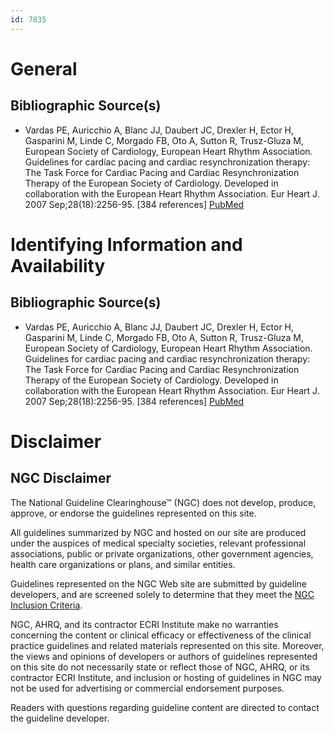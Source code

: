 ```yaml
---
id: 7835
---
```


# General

## Bibliographic Source(s)

- Vardas PE, Auricchio A, Blanc JJ, Daubert JC, Drexler H, Ector H, Gasparini M, Linde C, Morgado FB, Oto A, Sutton R, Trusz-Gluza M, European Society of Cardiology, European Heart Rhythm Association. Guidelines for cardiac pacing and cardiac resynchronization therapy: The Task Force for Cardiac Pacing and Cardiac Resynchronization Therapy of the European Society of Cardiology. Developed in collaboration with the European Heart Rhythm Association. Eur Heart J. 2007 Sep;28(18):2256-95. [384 references] [ PubMed ](http://www.ncbi.nlm.nih.gov/entrez/query.fcgi?cmd=Retrieve&db=pubmed&dopt=Abstract&list_uids=17726042)

# Identifying Information and Availability

## Bibliographic Source(s)

- Vardas PE, Auricchio A, Blanc JJ, Daubert JC, Drexler H, Ector H, Gasparini M, Linde C, Morgado FB, Oto A, Sutton R, Trusz-Gluza M, European Society of Cardiology, European Heart Rhythm Association. Guidelines for cardiac pacing and cardiac resynchronization therapy: The Task Force for Cardiac Pacing and Cardiac Resynchronization Therapy of the European Society of Cardiology. Developed in collaboration with the European Heart Rhythm Association. Eur Heart J. 2007 Sep;28(18):2256-95. [384 references] [ PubMed ](http://www.ncbi.nlm.nih.gov/entrez/query.fcgi?cmd=Retrieve&db=pubmed&dopt=Abstract&list_uids=17726042)

# Disclaimer

## NGC Disclaimer

The National Guideline Clearinghouse™ (NGC) does not develop, produce, approve, or endorse the guidelines represented on this site.

All guidelines summarized by NGC and hosted on our site are produced under the auspices of medical specialty societies, relevant professional associations, public or private organizations, other government agencies, health care organizations or plans, and similar entities.

Guidelines represented on the NGC Web site are submitted by guideline developers, and are screened solely to determine that they meet the [NGC Inclusion Criteria](/help-and-about/summaries/inclusion-criteria).

NGC, AHRQ, and its contractor ECRI Institute make no warranties concerning the content or clinical efficacy or effectiveness of the clinical practice guidelines and related materials represented on this site. Moreover, the views and opinions of developers or authors of guidelines represented on this site do not necessarily state or reflect those of NGC, AHRQ, or its contractor ECRI Institute, and inclusion or hosting of guidelines in NGC may not be used for advertising or commercial endorsement purposes.

Readers with questions regarding guideline content are directed to contact the guideline developer.

